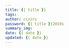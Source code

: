 ```yaml
---
title: {{ title }}
tags:
author: cczzrs
password: {{ title }}2019s
summary_img:
date: {{ date }}
updated: {{ date }}
---
```

